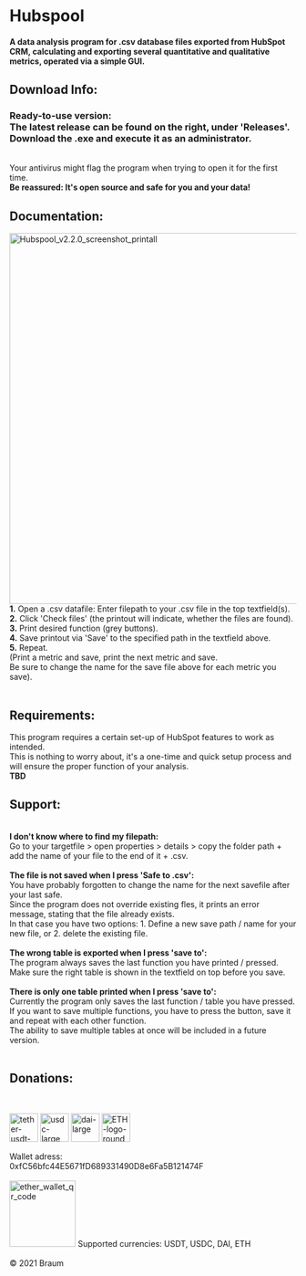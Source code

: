 # Hubspool
#### A data analysis program for .csv database files exported from HubSpot CRM, calculating and exporting several quantitative and qualitative metrics, operated via a simple GUI. 

## Download Info: <br>
<h3> Ready-to-use version: <br>
The latest release can be found on the right, under 'Releases'. <br>
Download the .exe and execute it as an administrator. </h3> <br>
Your antivirus might flag the program when trying to open it for the first time. <br>
<strong>Be reassured: It's open source and safe for you and your data!</strong><br>

## Documentation: <br>
<img src="https://user-images.githubusercontent.com/86114549/123169716-ee5aee00-d479-11eb-8fb1-cc90e99c0be4.png" alt="Hubspool_v2.2.0_screenshot_printall" height="650">
<br>
<strong>1.</strong> Open a .csv datafile: Enter filepath to your .csv file in the top textfield(s). <br>
<strong>2.</strong> Click 'Check files' (the printout will indicate, whether the files are found). <br>
<strong>3.</strong> Print desired function (grey buttons). <br>
<strong>4.</strong> Save printout via 'Save' to the specified path in the textfield above. <br>
<strong>5.</strong> Repeat. <br>
(Print a metric and save, print the next metric and save. <br>
Be sure to change the name for the save file above for each metric you save).<br>
<br>

## Requirements: <br>
This program requires a certain set-up of HubSpot features to work as intended. <br>
This is nothing to worry about, it's a one-time and quick setup process and will ensure the proper function of your analysis.<br>
**TBD** <br>

<h2>Support:</h2><br>
<strong>I don't know where to find my filepath:</strong><br>
Go to your targetfile > open properties > details > copy the folder path + add the name of your file to the end of it + .csv. <br>
<br>
<strong>The file is not saved when I press 'Safe to .csv':</strong><br>
You have probably forgotten to change the name for the next savefile after your last safe.<br>
Since the program does not override existing fles, it prints an error message, stating that the file already exists.<br>
In that case you have two options: 1. Define a new save path / name for your new file, or 2. delete the existing file.<br>
<br>
<strong>The wrong table is exported when I press 'save to':</strong><br>
The program always saves the last function you have printed / pressed. <br>
Make sure the right table is shown in the textfield on top before you save.<br>
<br>
<strong>There is only one table printed when I press 'save to':</strong><br>
Currently the program only saves the last function / table you have pressed. <br>
If you want to save multiple functions, you have to press the button, save it and repeat with each other function.<br>
The ability to save multiple tables at once will be included in a future version. <br>
<br>

<h2>Donations:</h2><br>
<p float='left'>
<img src="https://user-images.githubusercontent.com/86114549/123052110-be243880-d402-11eb-9f0b-77df24874278.png" alt="tether-usdt-logo" height="50">
<img src="https://user-images.githubusercontent.com/86114549/122908329-4a2b5700-d354-11eb-8ba9-4fa8d2c76ed6.png" alt="usdc-large" height="50">
<img src="https://user-images.githubusercontent.com/86114549/122908250-35e75a00-d354-11eb-8be1-243fcecc93c6.png" alt="dai-large" height="50">
<img src="https://user-images.githubusercontent.com/86114549/122967139-7235ad00-d38a-11eb-86e9-b6e634a5fc75.png" alt="ETH-logo-round" height="50">
</p>
Wallet adress:<br> 
0xfC56bfc44E5671fD689331490D8e6Fa5B121474F<br>
<br>
<img width="116" alt="ether_wallet_qr_code" src="https://user-images.githubusercontent.com/86114549/122909208-3f24f680-d355-11eb-88b9-c49afb867a98.png">
Supported currencies: USDT, USDC, DAI, ETH <br>
<br>
© 2021 Braum
